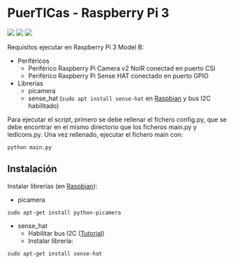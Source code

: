 # PuerTICas - Raspberry Pi 3
<img src="https://img.shields.io/static/v1?label=team&message=puerTICas&color=blueviolet"> <img src="https://img.shields.io/static/v1?label=subject&message=PyGiTIC&color=orange"> <img src="https://img.shields.io/static/v1?label=python&message=2.7&color=blue">

Requisitos ejecutar en Raspberry Pi 3 Model B:
- Periféricos
    - Periférico Raspberry Pi Camera v2 NoIR conectad en puerto CSI
    - Periférico Raspberry Pi Sense HAT conectado en puerto GPIO
- Librerías
    - picamera 
    - sense_hat (```sudo apt install sense-hat``` en <a href="https://www.raspberrypi.org/software/operating-systems/">Raspbian</a> y bus I2C habilitado)

Para ejecutar el script, primero se debe rellenar el fichero config.py, que se debe encontrar en el mismo directorio que los ficheros main.py y ledIcons.py. Una vez rellenado, ejecutar el fichero main con:

`python main.py`

## Instalación
Instalar librerías (en <a href="https://www.raspberrypi.org/software/operating-systems/">Raspbian</a>):
- picamera 

```sudo apt-get install python-picamera``` 

- sense_hat
    - Habilitar bus I2C (<a href="https://www.raspberrypi-spy.co.uk/2014/11/enabling-the-i2c-interface-on-the-raspberry-pi/">Tutorial</a>)
    - Instalar librería:

```sudo apt-get install sense-hat```

    

